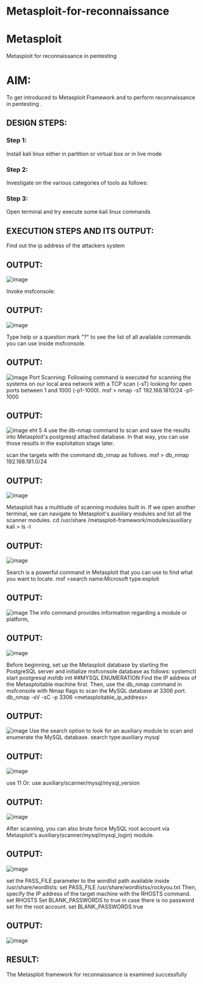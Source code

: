 # Metasploit-for-reconnaissance
# Metasploit
Metasploit for reconnaissance in pentesting

# AIM:

To get introduced to Metasploit Framework and to  perform reconnaissance  in pentesting .

## DESIGN STEPS:

### Step 1:

Install kali linux either in partition or virtual box or in live mode

### Step 2:

Investigate on the various categories of tools as follows:

### Step 3:

Open terminal and try execute some kali linux commands

## EXECUTION STEPS AND ITS OUTPUT:
Find out the ip address of the attackers system

## OUTPUT:

![image](https://github.com/Shobika187/Metasploit-for-reconnaissance/assets/94508142/4e4616c4-adc0-434f-94d4-97816e857e3e)

Invoke msfconsole:

## OUTPUT:
![image](https://github.com/Shobika187/Metasploit-for-reconnaissance/assets/94508142/5c84368c-1641-4af4-ba22-35885063c068)

Type help or a question mark "?" to see the list of all available commands you can use inside msfconsole.
## OUTPUT:
![image](https://github.com/Shobika187/Metasploit-for-reconnaissance/assets/94508142/13ad74cf-54fe-4ab9-937c-3c6aee640c40)
Port Scanning: Following command is executed for scanning the systems on our local area network with a TCP scan (-sT) looking for open ports between 1 and 1000 (-p1-1000). msf > nmap -sT 192.168.1810/24 -p1-1000
## OUTPUT:
![image](https://github.com/Shobika187/Metasploit-for-reconnaissance/assets/94508142/c77e91a0-9271-40c5-ba4b-cbaf67a458ed)
eht 5 4
use the db-nmap command to scan and save the results into Metasploit's postgresql attached database. In that way, you can use those results in the exploitation stage later.

scan the targets with the command db_nmap as follows. msf > db_nmap 192.168.181.0/24
## OUTPUT:
![image](https://github.com/Shobika187/Metasploit-for-reconnaissance/assets/94508142/d5d33c67-11bb-40ea-81d2-bb3898eedc0f)

Metasploit has a multitude of scanning modules built in. If we open another terminal, we can navigate to Metasploit's auxiliary modules and list all the scanner modules. cd /usr/share /metasploit-framework/modules/auxiliary kali > ls -l

## OUTPUT:
![image](https://github.com/Shobika187/Metasploit-for-reconnaissance/assets/94508142/3641763c-5181-4d06-9bd5-80d9b632d2bb)

Search is a powerful command in Metasploit that you can use to find what you want to locate. msf >search name:Microsoft type:exploit

## OUTPUT:

![image](https://github.com/Shobika187/Metasploit-for-reconnaissance/assets/94508142/b21a4053-e2b7-4f60-8895-ebeb206a4f96)
The info command provides information regarding a module or platform,

## OUTPUT:
![image](https://github.com/Shobika187/Metasploit-for-reconnaissance/assets/94508142/ff7b97b0-2537-4d21-950c-9201833b9263)

Before beginning, set up the Metasploit database by starting the PostgreSQL server and initialize msfconsole database as follows: systemctl start postgresql msfdb init ##MYSQL ENUMERATION Find the IP address of the Metasploitable machine first. Then, use the db_nmap command in msfconsole with Nmap flags to scan the MySQL database at 3306 port. db_nmap -sV -sC -p 3306 <metasploitable_ip_address>

## OUTPUT:
![image](https://github.com/Shobika187/Metasploit-for-reconnaissance/assets/94508142/c8768d30-9ce2-4e8b-9afe-805a4d3743f3)
Use the search option to look for an auxiliary module to scan and enumerate the MySQL database. search type:auxiliary mysql

## OUTPUT:
![image](https://github.com/Shobika187/Metasploit-for-reconnaissance/assets/94508142/860a47b8-8a16-4b2a-9a75-8c37c844ff9f)


use 11 Or: use auxiliary/scanner/mysql/mysql_version

## OUTPUT:
![image](https://github.com/Shobika187/Metasploit-for-reconnaissance/assets/94508142/3b322d7c-a650-4cd6-ab2d-222dfd91279b)

After scanning, you can also brute force MySQL root account via Metasploit's auxiliary(scanner/mysql/mysql_login) module.

## OUTPUT:
![image](https://github.com/Shobika187/Metasploit-for-reconnaissance/assets/94508142/bc1fc1ea-50fe-444f-8be9-75b9e3dba187)

set the PASS_FILE parameter to the wordlist path available inside /usr/share/wordlists: set PASS_FILE /usr/share/wordlistss/rockyou.txt Then, specify the IP address of the target machine with the RHOSTS command. set RHOSTS Set BLANK_PASSWORDS to true in case there is no password set for the root account. set BLANK_PASSWORDS true

## OUTPUT:
![image](https://github.com/Shobika187/Metasploit-for-reconnaissance/assets/94508142/03660bd5-d04d-496e-9519-7f402fb23483)

## RESULT:
The Metasploit framework for reconnaissance is  examined successfully
